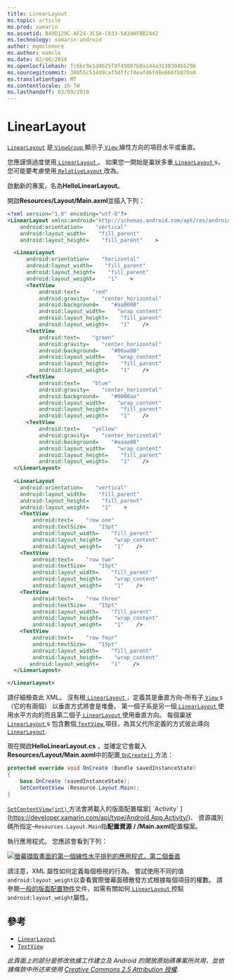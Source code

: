 ```yaml
---
title: LinearLayout
ms.topic: article
ms.prod: xamarin
ms.assetid: B49D129C-AF24-3C5A-C833-5A34AFBB2442
ms.technology: xamarin-android
author: mgmclemore
ms.author: mamcle
ms.date: 02/06/2018
ms.openlocfilehash: fc6bc9e1d4625f8f45887b0a144a31383046b296
ms.sourcegitcommit: 30055c534d9caf5dffcfdeafd6f08e666fb870a8
ms.translationtype: MT
ms.contentlocale: zh-TW
ms.lasthandoff: 03/09/2018
---
```

# <a name="linearlayout"></a>LinearLayout

[`LinearLayout`](https://developer.xamarin.com/api/type/Android.Widget.LinearLayout/) 是[ `ViewGroup` ](https://developer.xamarin.com/api/type/Android.Views.ViewGroup/)顯示子[ `View` ](https://developer.xamarin.com/api/type/Android.Views.View/)線性方向的項目水平或垂直。

您應謹慎過度使用[ `LinearLayout` ](https://developer.xamarin.com/api/type/Android.Widget.LinearLayout/)。
如果您一開始是巢狀多重[ `LinearLayout` ](https://developer.xamarin.com/api/type/Android.Widget.LinearLayout/)s，您可能要考慮使用[ `RelativeLayout` ](https://developer.xamarin.com/api/type/Android.Widget.RelativeLayout/)改為。

啟動新的專案，名為**HelloLinearLayout**。

開啟**Resources/Layout/Main.axml**並插入下列：

```xml
<?xml version="1.0" encoding="utf-8"?>
<LinearLayout xmlns:android="http://schemas.android.com/apk/res/android"
    android:orientation=    "vertical"
    android:layout_width=    "fill_parent"
    android:layout_height=    "fill_parent"    >

  <LinearLayout
      android:orientation=    "horizontal"
      android:layout_width=    "fill_parent"
      android:layout_height=    "fill_parent"
      android:layout_weight=    "1"    >
      <TextView
          android:text=    "red"
          android:gravity=    "center_horizontal"
          android:background=    "#aa0000"
          android:layout_width=    "wrap_content"
          android:layout_height=    "fill_parent"
          android:layout_weight=    "1"    />
      <TextView
          android:text=    "green"
          android:gravity=    "center_horizontal"
          android:background=    "#00aa00"
          android:layout_width=    "wrap_content"
          android:layout_height=    "fill_parent"
          android:layout_weight=    "1"    />
      <TextView
          android:text=    "blue"
          android:gravity=    "center_horizontal"
          android:background=    "#0000aa"
          android:layout_width=    "wrap_content"
          android:layout_height=    "fill_parent"
          android:layout_weight=    "1"    />
      <TextView
          android:text=    "yellow"
          android:gravity=    "center_horizontal"
          android:background=    "#aaaa00"
          android:layout_width=    "wrap_content"
          android:layout_height=    "fill_parent"
          android:layout_weight=    "1"    />
  </LinearLayout>
        
  <LinearLayout
    android:orientation=    "vertical"
    android:layout_width=    "fill_parent"
    android:layout_height=    "fill_parent"
    android:layout_weight=    "1"    >
    <TextView
        android:text=    "row one"
        android:textSize=    "15pt"
        android:layout_width=    "fill_parent"
        android:layout_height=    "wrap_content"
        android:layout_weight=    "1"    />
    <TextView
        android:text=    "row two"
        android:textSize=    "15pt"
        android:layout_width=    "fill_parent"
        android:layout_height=    "wrap_content"
        android:layout_weight=    "1"    />
    <TextView
        android:text=    "row three"
        android:textSize=    "15pt"
        android:layout_width=    "fill_parent"
        android:layout_height=    "wrap_content"
        android:layout_weight=    "1"    />
    <TextView
        android:text=    "row four"
        android:textSize=    "15pt"
        android:layout_width=    "fill_parent"
        android:layout_height=    "wrap_content"
       android:layout_weight=    "1"    />
  </LinearLayout>

</LinearLayout>
```

請仔細檢查此 XML。 沒有根[ `LinearLayout` ](https://developer.xamarin.com/api/type/Android.Widget.LinearLayout/) ，定義其是垂直方向&ndash;所有子[ `View` ](https://developer.xamarin.com/api/type/Android.Views.View/)s （它的有兩個） 以垂直方式將會是堆疊。 第一個子系是另一個[ `LinearLayout` ](https://developer.xamarin.com/api/type/Android.Widget.LinearLayout/)使用水平方向的而且第二個子[ `LinearLayout` ](https://developer.xamarin.com/api/type/Android.Widget.LinearLayout/)使用垂直方向。 每個巢狀[ `LinearLayout` ](https://developer.xamarin.com/api/type/Android.Widget.LinearLayout/)s 包含數個[ `TextView` ](https://developer.xamarin.com/api/type/Android.Widget.TextView/)項目，為其父代所定義的方式彼此導向[ `LinearLayout`](https://developer.xamarin.com/api/type/Android.Widget.LinearLayout/).

現在開啟**HelloLinearLayout.cs** ，並確定它會載入**Resources/Layout/Main.axml**中的配置[ `OnCreate()` ](https://developer.xamarin.com/api/member/Android.App.Activity.OnCreate/p/Android.OS.Bundle/)方法：

```csharp
protected override void OnCreate (Bundle savedInstanceState)
{
    base.OnCreate (savedInstanceState);
    SetContentView (Resource.Layout.Main);
}
```

[ `SetContentView(int)` ](https://developer.xamarin.com/api/member/Android.App.Activity.SetContentView/(System.Int32))方法會將載入的版面配置檔案[ `Activity` ](https://developer.xamarin.com/api/type/Android.App.Activity/)、 資源識別碼所指定&ndash;`Resources.Layout.Main`指**配置資源 / /Main.axml**配置檔案。

執行應用程式。 您應該會看到下列：

[![螢幕擷取畫面的第一個線性水平排列的應用程式，第二個垂直](linear-layout-images/helloviews1.png)](linear-layout-images/helloviews1.png#lightbox)

請注意，XML 屬性如何定義每個檢視的行為。 嘗試使用不同的值`android:layout_weight`以查看實際螢幕面積散發方式根據每個項目的權數。 請參閱[一般的版面配置物件](http://developer.android.com/guide/topics/ui/declaring-layout.html)文件，如需有關如何[ `LinearLayout` ](https://developer.xamarin.com/api/type/Android.Widget.LinearLayout/)控點`android:layout_weight`屬性。


## <a name="references"></a>參考

-   [`LinearLayout`](https://developer.xamarin.com/api/type/Android.Widget.LinearLayout/) 
-   [`TextView`](https://developer.xamarin.com/api/type/Android.Widget.TextView/) 

*此頁面上的部分是修改依據工作建立及 Android 的開放原始碼專案所共用，並依據條款中所述來使用*
[*Creative Commons 2.5 Attribution 授權*](http://creativecommons.org/licenses/by/2.5/).


